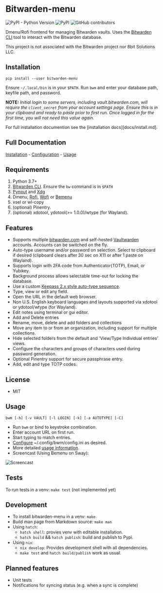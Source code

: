 # Bitwarden-menu

![PyPI - Python Version](https://img.shields.io/pypi/pyversions/bitwarden-menu)
![PyPI](https://img.shields.io/pypi/v/bitwarden-menu)
![GitHub contributors](https://img.shields.io/github/contributors/firecat53/bitwarden-menu)

Dmenu/Rofi frontend for managing Bitwarden vaults. Uses the [Bitwarden CLI][2]
tool to interact with the Bitwarden database.

This project is not associated with the Bitwarden project nor 8bit Solutions
LLC.

## Installation

`pip install --user bitwarden-menu`

Ensure `~/.local/bin` is in your `$PATH`. Run `bwm` and enter your database
path, keyfile path, and password.

**NOTE:** _Initial login to some servers, including vault.bitwarden.com, will
require the `client_secret` from your account settings page. Ensure this is in
your clipboard and ready to paste prior to first run.  Once logged in for the
first time, you will not need this value again._
 
For full installation documention see the [installation docs][docs/install.md].

## Full Documentation

[Installation](docs/install.md) - [Configuration](docs/configure.md) - [Usage](docs/usage.md)

## Requirements

1. Python 3.7+
2. [Bitwarden CLI][2]. Ensure the `bw` command is in `$PATH`
3. [Pynput][1] and [Xdg][6]
4. Dmenu, [Rofi][3], [Wofi][7] or [Bemenu][4]
5. xsel or wl-copy
6. (optional) Pinentry.
7. (optional) xdotool, ydotool(>= 1.0.0)/wtype (for Wayland).

## Features

- Supports multiple [bitwarden.com](https://bitwarden.com) and self-hosted
  [Vaultwarden][5] accounts. Accounts can be switched on the fly.
- Auto-type username and/or password on selection. Select to clipboard if
  desired (clipboard clears after 30 sec on X11 or after 1 paste on Wayland).
- Supports login with 2FA code from Authenticator(TOTP), Email, or Yubikey.
- Background process allows selectable time-out for locking the database.
- Use a custom [Keepass 2.x style auto-type sequence][6].
- Type, view or edit any field.
- Open the URL in the default web browser.
- Non U.S. English keyboard languages and layouts supported via xdotool or
  ydotool/wtype (for Wayland).
- Edit notes using terminal or gui editor.
- Add and Delete entries
- Rename, move, delete and add folders and collections
- Move any item to or from an organization, including support for multiple
  collections.
- Hide selected folders from the default and 'View/Type Individual entries'
  views.
- Configure the characters and groups of characters used during password
  generation.
- Optional Pinentry support for secure passphrase entry.
- Add, edit and type TOTP codes.

## License

- MIT

## Usage

`bwm [-h] [-v VAULT] [-l LOGIN] [-k] [-a AUTOTYPE] [-C]`

- Run `bwm` or bind to keystroke combination.
- Enter account URL on first run.
- Start typing to match entries.
- [Configure](docs/configure.md) ~/.config/bwm/config.ini as desired.
- More detailed [usage information](docs/usage.md).
- Screencast (Using Bemenu on Sway):

![Screencast](docs/short.gif)

## Tests

To run tests in a venv: `make test` (not implemented yet)

## Development

- To install bitwarden-menu in a venv: `make`
- Build man page from Markdown source: `make man`
- Using `hatch`:
    - `hatch shell`: provies venv with editable installation.
    - `hatch build` && `hatch publish`: build and publish to Pypi.
- Using `nix`:
    - `nix develop`: Provides development shell with all dependencies.
    - `make test` and `hatch build/publish` work as usual.

## Planned features

- Unit tests
- Notifications for syncing status (e.g. when a sync is complete)

[1]: https://github.com/moses-palmer/pynput "Pynput"
[2]: https://github.com/bitwarden/cli "Bitwarden CLI"
[3]: https://davedavenport.github.io/rofi/ "Rofi"
[4]: https://github.com/Cloudef/bemenu "Bemenu"
[5]: https://github.com/dani-garcia/vaultwarden "Vaultwarden"
[6]: https://pypi.org/project/xdg/ "Xdg"
[7]: https://hg.sr.ht/~scoopta/wofi "Wofi"
